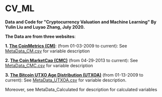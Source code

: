 # CV_ML
**Data and Code for "Cryptocurrency Valuation and Machine Learning"
By Yulin Liu and Luyao Zhang,
July 2020.** 

**The Data are from three websites**:

**1.  [The CoinMetrics (CM)](https://coinmetrics.io/data-downloads-2/)**:  (from 01-03-2009 to current): See [MetaData_CM.csv](MetaData_CM.csv) for variable description

**2. [The Coin MarketCap (CMC)](https://coinmarketcap.com/currencies/bitcoin/historical-data)** (from 04-29-2013 to current): See [MetaData_CMC.csv](MetaData_CM.csv) for variable description

**3. [The Bitcoin UTXO Age Distribution (UTXOA)](https://plotly.com/~unchained/37/bitcoin-utxo-age-distribution/#data)** (from 01-13-2009 to current): See [MetaData_UTXOA.csv](MetaData_UTXOA.csv) for variable description.


Moreover, see MetaData_Calculated for description for calculated variables

